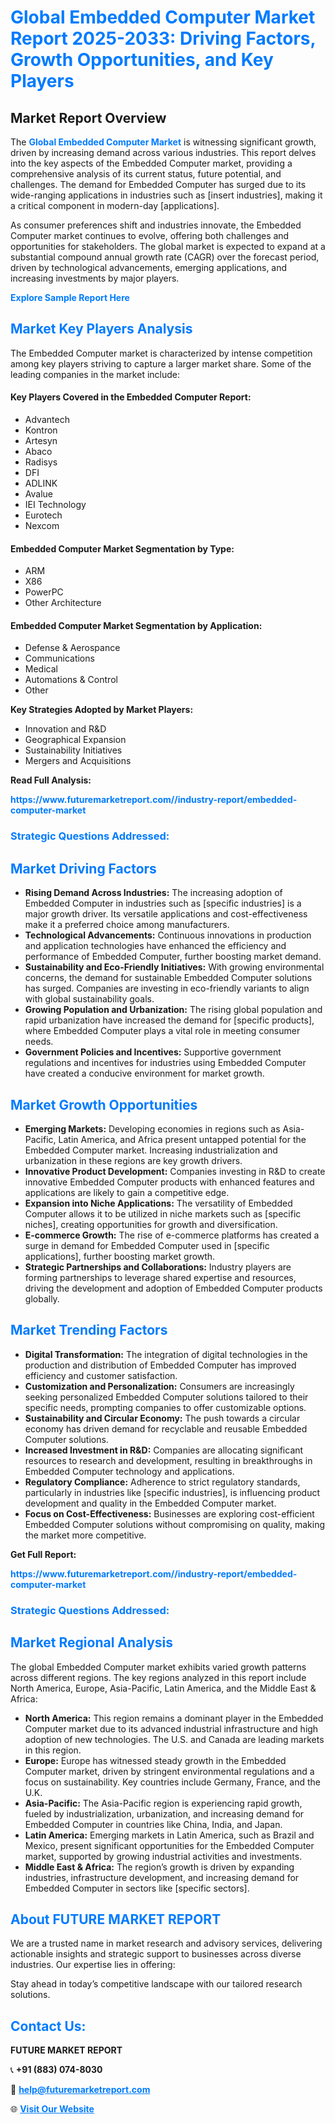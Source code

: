 <h1 style="color: #007BFF;">Global Embedded Computer Market Report 2025-2033: Driving Factors, Growth Opportunities, and Key Players</h1>

<section id="overview">
<h2>Market Report Overview</h2>
<p>The <a href="https://www.futuremarketreport.com//industry-report/embedded-computer-market" style="color: #007BFF; text-decoration: none;"><strong>Global Embedded Computer Market</strong></a> is witnessing significant growth, driven by increasing demand across various industries. This report delves into the key aspects of the Embedded Computer market, providing a comprehensive analysis of its current status, future potential, and challenges. The demand for Embedded Computer has surged due to its wide-ranging applications in industries such as [insert industries], making it a critical component in modern-day [applications].</p>
<p>As consumer preferences shift and industries innovate, the Embedded Computer market continues to evolve, offering both challenges and opportunities for stakeholders. The global market is expected to expand at a substantial compound annual growth rate (CAGR) over the forecast period, driven by technological advancements, emerging applications, and increasing investments by major players.</p>
</section>

<section id="overview">
<p><a href="https://www.futuremarketreport.com//request-sample/reportId=76055" style="color: #007BFF; text-decoration: none;"><strong>Explore Sample Report Here</strong></a></p>
</section>

<section id="key-players">
<h2 style="color: #007BFF;">Market Key Players Analysis</h2>
<p>The Embedded Computer market is characterized by intense competition among key players striving to capture a larger market share. Some of the leading companies in the market include:</p>
<h4>Key Players Covered in the Embedded Computer Report:</h4>
<ul><li>Advantech</li><li>Kontron</li><li>Artesyn</li><li>Abaco</li><li>Radisys</li><li>DFI</li><li>ADLINK</li><li>Avalue</li><li>IEI Technology</li><li>Eurotech</li><li>Nexcom</li></ul>
<h4>Embedded Computer Market Segmentation by Type:</h4>
<ul><li>ARM</li><li>X86</li><li>PowerPC</li><li>Other Architecture</li></ul>

<h4>Embedded Computer Market Segmentation by Application:</h4>
<ul><li>Defense &amp; Aerospance</li><li>Communications</li><li>Medical</li><li>Automations &amp; Control</li><li>Other</li></ul>
<p><strong>Key Strategies Adopted by Market Players:</strong></p>
<ul>
<li>Innovation and R&D</li>
<li>Geographical Expansion</li>
<li>Sustainability Initiatives</li>
<li>Mergers and Acquisitions</li>
</ul>
</section>

<section>
<p><strong>Read Full Analysis: </strong></p><a href="https://www.futuremarketreport.com//industry-report/embedded-computer-market" style="color: #007BFF; text-decoration: none;"><strong>https://www.futuremarketreport.com//industry-report/embedded-computer-market</strong></a>
<h3 style="color: #007BFF;">Strategic Questions Addressed:</h3>
</section>

<section id="driving-factors">
<h2 style="color: #007BFF;">Market Driving Factors</h2>
<ul>
<li><strong>Rising Demand Across Industries:</strong> The increasing adoption of Embedded Computer in industries such as [specific industries] is a major growth driver. Its versatile applications and cost-effectiveness make it a preferred choice among manufacturers.</li>
<li><strong>Technological Advancements:</strong> Continuous innovations in production and application technologies have enhanced the efficiency and performance of Embedded Computer, further boosting market demand.</li>
<li><strong>Sustainability and Eco-Friendly Initiatives:</strong> With growing environmental concerns, the demand for sustainable Embedded Computer solutions has surged. Companies are investing in eco-friendly variants to align with global sustainability goals.</li>
<li><strong>Growing Population and Urbanization:</strong> The rising global population and rapid urbanization have increased the demand for [specific products], where Embedded Computer plays a vital role in meeting consumer needs.</li>
<li><strong>Government Policies and Incentives:</strong> Supportive government regulations and incentives for industries using Embedded Computer have created a conducive environment for market growth.</li>
</ul>
</section>

<section id="growth-opportunities">
<h2 style="color: #007BFF;">Market Growth Opportunities</h2>
<ul>
<li><strong>Emerging Markets:</strong> Developing economies in regions such as Asia-Pacific, Latin America, and Africa present untapped potential for the Embedded Computer market. Increasing industrialization and urbanization in these regions are key growth drivers.</li>
<li><strong>Innovative Product Development:</strong> Companies investing in R&D to create innovative Embedded Computer products with enhanced features and applications are likely to gain a competitive edge.</li>
<li><strong>Expansion into Niche Applications:</strong> The versatility of Embedded Computer allows it to be utilized in niche markets such as [specific niches], creating opportunities for growth and diversification.</li>
<li><strong>E-commerce Growth:</strong> The rise of e-commerce platforms has created a surge in demand for Embedded Computer used in [specific applications], further boosting market growth.</li>
<li><strong>Strategic Partnerships and Collaborations:</strong> Industry players are forming partnerships to leverage shared expertise and resources, driving the development and adoption of Embedded Computer products globally.</li>
</ul>
</section>

<section id="trending-factors">
<h2 style="color: #007BFF;">Market Trending Factors</h2>
<ul>
<li><strong>Digital Transformation:</strong> The integration of digital technologies in the production and distribution of Embedded Computer has improved efficiency and customer satisfaction.</li>
<li><strong>Customization and Personalization:</strong> Consumers are increasingly seeking personalized Embedded Computer solutions tailored to their specific needs, prompting companies to offer customizable options.</li>
<li><strong>Sustainability and Circular Economy:</strong> The push towards a circular economy has driven demand for recyclable and reusable Embedded Computer solutions.</li>
<li><strong>Increased Investment in R&D:</strong> Companies are allocating significant resources to research and development, resulting in breakthroughs in Embedded Computer technology and applications.</li>
<li><strong>Regulatory Compliance:</strong> Adherence to strict regulatory standards, particularly in industries like [specific industries], is influencing product development and quality in the Embedded Computer market.</li>
<li><strong>Focus on Cost-Effectiveness:</strong> Businesses are exploring cost-efficient Embedded Computer solutions without compromising on quality, making the market more competitive.</li>
</ul>
</section>

<section>
<p><strong>Get Full Report: </strong></p><a href="https://www.futuremarketreport.com//industry-report/embedded-computer-market" style="color: #007BFF; text-decoration: none;"><strong>https://www.futuremarketreport.com//industry-report/embedded-computer-market</strong></a>
<h3 style="color: #007BFF;">Strategic Questions Addressed:</h3>
</section>


<section id="regional-analysis">
<h2 style="color: #007BFF;">Market Regional Analysis</h2>
<p>The global Embedded Computer market exhibits varied growth patterns across different regions. The key regions analyzed in this report include North America, Europe, Asia-Pacific, Latin America, and the Middle East & Africa:</p>
<ul>
<li><strong>North America:</strong> This region remains a dominant player in the Embedded Computer market due to its advanced industrial infrastructure and high adoption of new technologies. The U.S. and Canada are leading markets in this region.</li>
<li><strong>Europe:</strong> Europe has witnessed steady growth in the Embedded Computer market, driven by stringent environmental regulations and a focus on sustainability. Key countries include Germany, France, and the U.K.</li>
<li><strong>Asia-Pacific:</strong> The Asia-Pacific region is experiencing rapid growth, fueled by industrialization, urbanization, and increasing demand for Embedded Computer in countries like China, India, and Japan.</li>
<li><strong>Latin America:</strong> Emerging markets in Latin America, such as Brazil and Mexico, present significant opportunities for the Embedded Computer market, supported by growing industrial activities and investments.</li>
<li><strong>Middle East & Africa:</strong> The region’s growth is driven by expanding industries, infrastructure development, and increasing demand for Embedded Computer in sectors like [specific sectors].</li>
</ul>
</section>

<footer>
<h2 style="color: #007BFF;">About FUTURE MARKET REPORT</h2>
<p>We are a trusted name in market research and advisory services, delivering actionable insights and strategic support to businesses across diverse industries. Our expertise lies in offering:</p>

<p>Stay ahead in today’s competitive landscape with our tailored research solutions.</p>

<h2 style="color: #007BFF;">Contact Us:</h2>
<p><strong>FUTURE MARKET REPORT</strong></p>
<p>📞 <strong>+91 (883) 074-8030</strong></p>
<p>📧 <strong><a href="mailto:help@futuremarketreport.com" style="color: #007BFF;">help@futuremarketreport.com</a></strong></p>
<p>🌐 <strong><a href="https://www.futuremarketreport.com/" style="color: #007BFF;">Visit Our Website</a></strong></p>
</footer>